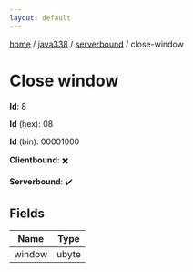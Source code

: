 ```yaml
---
layout: default
---
```


[home](/)  /  [java338](/protocol/java338)  /  [serverbound](/protocol/java338/serverbound)  /  close-window

# Close window

**Id**: 8

**Id** (hex): 08

**Id** (bin): 00001000

**Clientbound**: ✖️

**Serverbound**: ✔️

## Fields

Name | Type
---|---
window | ubyte
